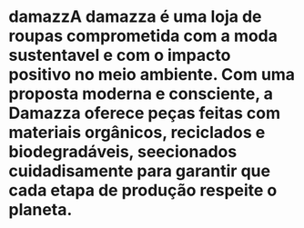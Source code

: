 # damazzA damazza é uma loja de roupas comprometida com a moda sustentavel e com o impacto positivo no meio ambiente. Com uma proposta moderna e consciente, a Damazza oferece peças feitas com materiais orgânicos, reciclados e biodegradáveis, seecionados cuidadisamente para garantir que cada etapa de produção respeite o planeta.
